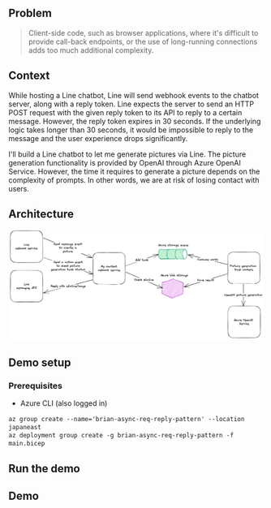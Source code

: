 ## Problem

> Client-side code, such as browser applications, where it's difficult to provide call-back endpoints, or the use of
> long-running connections adds too much additional complexity.

## Context

While hosting a Line chatbot, Line will send webhook events to the chatbot server, along with a reply token. Line
expects the server to send an HTTP POST request with the given reply token to its API to reply to a certain message.
However, the reply token expires in 30 seconds. If the underlying logic takes longer than 30 seconds, it would be
impossible to reply to the message and the user experience drops significantly.

I'll build a Line chatbot to let me generate pictures via Line. The picture generation functionality is provided by
OpenAI through Azure OpenAI Service. However, the time it requires to generate a picture depends on the complexity of
prompts. In other words, we are at risk of losing contact with users.

## Architecture

![architecture](./architecture.png)

## Demo setup

### Prerequisites

- Azure CLI (also logged in)

```shell
az group create --name='brian-async-req-reply-pattern' --location japaneast
az deployment group create -g brian-async-req-reply-pattern -f main.bicep
```

## Run the demo

## Demo

